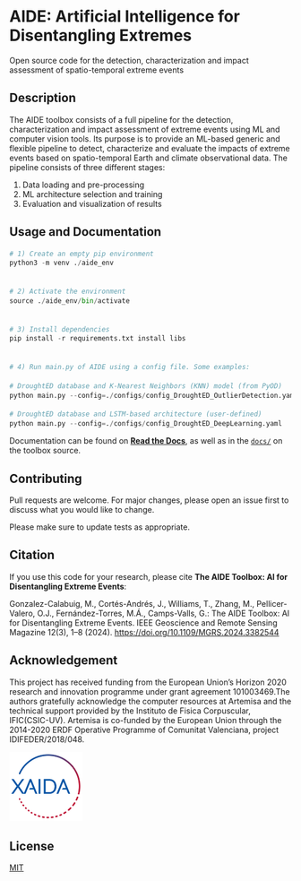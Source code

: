 # AIDE: Artificial Intelligence for Disentangling Extremes
Open source code for the detection, characterization and impact assessment of spatio-temporal extreme events

## Description
The AIDE toolbox consists of a full pipeline for the detection, characterization and impact assessment of extreme events using ML and computer vision tools. Its purpose is to provide an ML-based generic and flexible pipeline to detect, characterize and evaluate the impacts of extreme events based on spatio-temporal Earth and climate observational data. The pipeline consists of three different stages:

1) Data loading and pre-processing
2) ML architecture selection and training
3) Evaluation and visualization of results

## Usage and Documentation
```python
# 1) Create an empty pip environment
python3 -m venv ./aide_env 


# 2) Activate the environment
source ./aide_env/bin/activate


# 3) Install dependencies
pip install -r requirements.txt install libs


# 4) Run main.py of AIDE using a config file. Some examples:

# DroughtED database and K-Nearest Neighbors (KNN) model (from PyOD) 
python main.py --config=./configs/config_DroughtED_OutlierDetection.yaml

# DroughtED database and LSTM-based architecture (user-defined) 
python main.py --config=./configs/config_DroughtED_DeepLearning.yaml
```

Documentation can be found on [**Read the Docs**](http://aidextremes.readthedocs.org/en/latest), as well as in the [`docs/`](https://github.com/IPL-UV/AIDE/tree/main/docs) on the toolbox source.

## Contributing
Pull requests are welcome. For major changes, please open an issue first to discuss what you would like to change.

Please make sure to update tests as appropriate.

## Citation
If you use this code for your research, please cite **The AIDE Toolbox: AI for Disentangling Extreme Events**:

Gonzalez-Calabuig, M., Cortés-Andrés, J., Williams, T., Zhang, M., Pellicer-Valero, O.J., Fernández-Torres, M.Á., Camps-Valls, G.: The AIDE Toolbox: AI for Disentangling Extreme Events. IEEE Geoscience and Remote Sensing Magazine 12(3), 1–8 (2024). https://doi.org/10.1109/MGRS.2024.3382544

## Acknowledgement
This project has received funding from the European Union’s Horizon 2020 research and innovation programme under grant agreement 101003469.The authors gratefully acknowledge the computer resources at Artemisa and the technical support provided by the Instituto de Fisica Corpuscular, IFIC(CSIC-UV). Artemisa is co-funded by the European Union through the 2014-2020 ERDF Operative Programme of Comunitat Valenciana, project IDIFEDER/2018/048. 

[<img src="AIDE/tutorials/imgs/xaida_logo.png" width="130" />](AIDE/tutorials/imgs/xaida_logo.png)

## License
[MIT](https://choosealicense.com/licenses/mit/)
